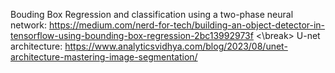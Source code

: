 Bouding Box Regression and classification using a two-phase neural network:
https://medium.com/nerd-for-tech/building-an-object-detector-in-tensorflow-using-bounding-box-regression-2bc13992973f 
<\break>
U-net architecture: https://www.analyticsvidhya.com/blog/2023/08/unet-architecture-mastering-image-segmentation/

